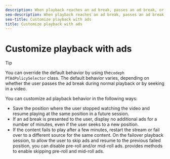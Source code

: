 ```yaml
---
description: When playback reaches an ad break, passes an ad break, or ends in an ad break, defines some default behavior for the positioning of the current playhead.
seo-description: When playback reaches an ad break, passes an ad break, or ends in an ad break, defines some default behavior for the positioning of the current playhead.
seo-title: Customize playback with ads
title: Customize playback with ads
---
```


# Customize playback with ads

>[!TIP]
>
>You can override the default behavior by using the`codeph PTAdPolicySelector` class.
The default behavior varies, depending on whether the user passes the ad break during normal playback or by seeking in a video.

You can customize ad playback behavior in the following ways:


* Save the position where the user stopped watching the video and resume playing at the same position in a future session.
* If an ad break is presented to the user, display no additional ads for a number of minutes, even if the user seeks to a new position.
* If the content fails to play after a few minutes, restart the stream or fail over to a different source for the same content.
  On the failover playback session, to allow the user to skip ads and resume to the previous failed position, you can disable pre-roll and/or mid-roll ads.  provides methods to enable skipping pre-roll and mid-roll ads.
  
  

